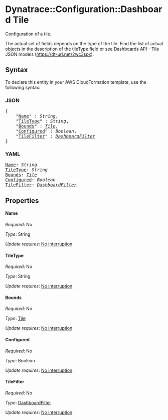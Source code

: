 # Dynatrace::Configuration::Dashboard Tile

Configuration of a tile.

The actual set of fields depends on the type of the tile. Find the list of actual objects in the description of the tileType field or see Dashboards API - Tile JSON models (https://dt-url.net/2wc3spx).

## Syntax

To declare this entity in your AWS CloudFormation template, use the following syntax:

### JSON

<pre>
{
    "<a href="#name" title="Name">Name</a>" : <i>String</i>,
    "<a href="#tiletype" title="TileType">TileType</a>" : <i>String</i>,
    "<a href="#bounds" title="Bounds">Bounds</a>" : <i><a href="tile.md">Tile</a></i>,
    "<a href="#configured" title="Configured">Configured</a>" : <i>Boolean</i>,
    "<a href="#tilefilter" title="TileFilter">TileFilter</a>" : <i><a href="dashboardfilter.md">DashboardFilter</a></i>
}
</pre>

### YAML

<pre>
<a href="#name" title="Name">Name</a>: <i>String</i>
<a href="#tiletype" title="TileType">TileType</a>: <i>String</i>
<a href="#bounds" title="Bounds">Bounds</a>: <i><a href="tile.md">Tile</a></i>
<a href="#configured" title="Configured">Configured</a>: <i>Boolean</i>
<a href="#tilefilter" title="TileFilter">TileFilter</a>: <i><a href="dashboardfilter.md">DashboardFilter</a></i>
</pre>

## Properties

#### Name

_Required_: No

_Type_: String

_Update requires_: [No interruption](https://docs.aws.amazon.com/AWSCloudFormation/latest/UserGuide/using-cfn-updating-stacks-update-behaviors.html#update-no-interrupt)

#### TileType

_Required_: No

_Type_: String

_Update requires_: [No interruption](https://docs.aws.amazon.com/AWSCloudFormation/latest/UserGuide/using-cfn-updating-stacks-update-behaviors.html#update-no-interrupt)

#### Bounds

_Required_: No

_Type_: <a href="tile.md">Tile</a>

_Update requires_: [No interruption](https://docs.aws.amazon.com/AWSCloudFormation/latest/UserGuide/using-cfn-updating-stacks-update-behaviors.html#update-no-interrupt)

#### Configured

_Required_: No

_Type_: Boolean

_Update requires_: [No interruption](https://docs.aws.amazon.com/AWSCloudFormation/latest/UserGuide/using-cfn-updating-stacks-update-behaviors.html#update-no-interrupt)

#### TileFilter

_Required_: No

_Type_: <a href="dashboardfilter.md">DashboardFilter</a>

_Update requires_: [No interruption](https://docs.aws.amazon.com/AWSCloudFormation/latest/UserGuide/using-cfn-updating-stacks-update-behaviors.html#update-no-interrupt)

